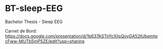 # BT-sleep-EEG
Bachelor Thesis - Sleep EEG

Carnet de Bord: https://docs.google.com/presentation/d/1b637ASTnYcXjlsQoyGA52tUbpmtpcFww-MUTb5mP5ZE/edit?usp=sharing
